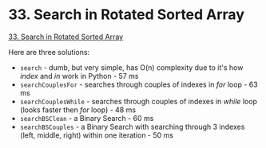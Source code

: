 # 33. Search in Rotated Sorted Array

[33. Search in Rotated Sorted Array](https://leetcode.com/problems/search-in-rotated-sorted-array/)

Here are three solutions:
* `search` - dumb, but very simple, has O(n) complexity due to it's how _index_ and _in_ work in Python - 57 ms
* `searchCouplesFor` - searches through couples of indexes in _for_ loop - 63 ms
* `searchCouplesWhile` - searches through couples of indexes in _while_ loop (looks faster then _for_ loop) - 48 ms
* `searchBSClean` - a Binary Search - 60 ms
* `searchBSCouples` - a Binary Search with searching through 3 indexes (left, middle, right) within one iteration - 50 ms
